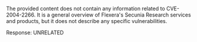 The provided content does not contain any information related to CVE-2004-2266. It is a general overview of Flexera's Secunia Research services and products, but it does not describe any specific vulnerabilities.

Response: UNRELATED